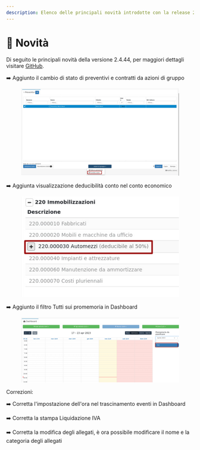 ```yaml
---
description: Elenco delle principali novità introdotte con la release 2.4.44.
---
```


# 📣 Novità

Di seguito le principali novità della versione 2.4.44, per maggiori dettagli visitare [GitHub](https://github.com/devcode-it/openstamanager).

➡️ Aggiunto il cambio di stato di preventivi e contratti da azioni di gruppo

<figure><img src=".gitbook/assets/immagine (48).png" alt=""><figcaption></figcaption></figure>

➡️ Aggiunta visualizzazione deducibilità conto nel conto economico

<figure><img src=".gitbook/assets/immagine.png" alt=""><figcaption></figcaption></figure>

➡️ Aggiunto il filtro Tutti sui promemoria in Dashboard

<figure><img src=".gitbook/assets/immagine (50).png" alt=""><figcaption></figcaption></figure>

Correzioni:

➡️  Corretta l'impostazione dell'ora nel trascinamento eventi in Dashboard

➡️  Corretta la stampa Liquidazione IVA

➡️ Corretta la modifica degli allegati, è ora possibile modificare il nome e la categoria degli allegati
